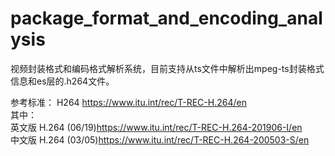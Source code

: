 # package_format_and_encoding_analysis
视频封装格式和编码格式解析系统，目前支持从ts文件中解析出mpeg-ts封装格式信息和es层的.h264文件。

参考标准：
H264 https://www.itu.int/rec/T-REC-H.264/en </br>
其中：</br> 
英文版 H.264 (06/19)https://www.itu.int/rec/T-REC-H.264-201906-I/en </br> 
中文版 H.264 (03/05)https://www.itu.int/rec/T-REC-H.264-200503-S/en </br>
